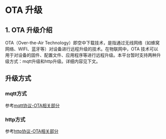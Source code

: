 # OTA 升级

## 1. OTA 升级介绍

OTA（Over-the-Air Technology）即空中下载技术，是指通过无线网络（如蜂窝网络、WIFI、蓝牙等）对设备进行远程升级的技术。在物联网中，OTA
技术可以用于对设备的固件、配置文件、应用程序等进行远程升级。本平台暂时支持两种升级方式：mqtt升级和http升级。详细内容见下文。


## 升级方式

### mqtt方式

参考[mqtt协议-OTA相关部分](https://iotdoc.sagoo.cn/develop/protocol/mqtt.html#ota%E7%9B%B8%E5%85%B3)

### http方式


参考[http协议-OTA相关部分](https://iotdoc.sagoo.cn/develop/protocol/http.html#ota%E7%9B%B8%E5%85%B3)

